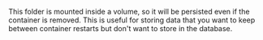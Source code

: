 This folder is mounted inside a volume, so it will be persisted even if the container is removed. This is useful for storing data
that you want to keep between container restarts but don't want to store in the database.